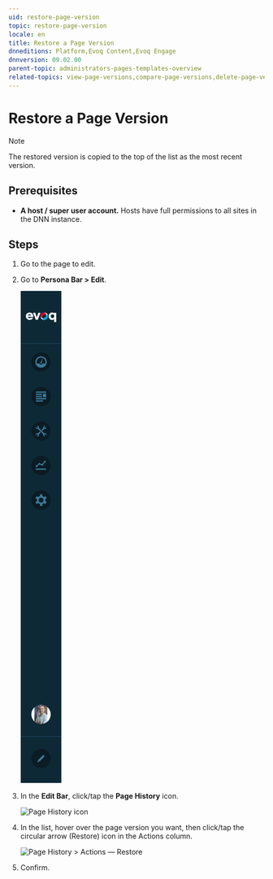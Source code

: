```yaml
---
uid: restore-page-version
topic: restore-page-version
locale: en
title: Restore a Page Version
dnneditions: Platform,Evoq Content,Evoq Engage
dnnversion: 09.02.00
parent-topic: administrators-pages-templates-overview
related-topics: view-page-versions,compare-page-versions,delete-page-version,page-file-versioning
---
```


# Restore a Page Version
> [!NOTE]
> The restored version is copied to the top of the list as the most recent version.

## Prerequisites

*   **A host / super user account.** Hosts have full permissions to all sites in the DNN instance.

## Steps

1.  Go to the page to edit.
2.  Go to **Persona Bar \> Edit**.
    
    ![Persona Bar > Edit](/images/scr-pbar-all-Edit-E91.png)
    
3.  In the **Edit Bar**, click/tap the **Page History** icon.
    
      
    
    ![Page History icon](/images/scr-pb-EditBar-PageHistory.png)
    
      
    
4.  In the list, hover over the page version you want, then click/tap the circular arrow (Restore) icon in the Actions column.
    
      
    
    ![Page History > Actions — Restore](/images/scr-Pages-pageversioning-rollback-E90.png)
    
      
    
5.  Confirm.